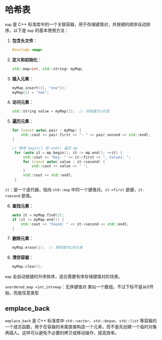 # 哈希表

`map` 是 C++ 标准库中的一个关联容器，用于存储键值对，并按键的顺序自动排序。以下是 `map` 的基本使用方法：

1. **包含头文件**：
   ```cpp
   #include <map>
   ```

2. **定义和初始化**：
   ```cpp
   std::map<int, std::string> myMap;
   ```

3. **插入元素**：
   ```cpp
   myMap.insert({1, "one"});
   myMap[2] = "two";
   ```

4. **访问元素**：
   ```cpp
   std::string value = myMap[1];  // 获取键为1的值
   ```

5. **遍历元素**：
   ```cpp
   for (const auto& pair : myMap) {
       std::cout << pair.first << ": " << pair.second << std::endl;
   }

   // 使用 begin() 和 end() 遍历 mp
    for (auto it = mp.begin(); it != mp.end(); ++it) {
        std::cout << "Key: " << it->first << ", Values: ";
        for (const auto& value : it->second) {
            std::cout << value << " ";
        }
        std::cout << std::endl;
    }
   ```
`it`：是一个迭代器，指向 `std::map` 中的一个键值对。`it->first` 是键，`it->second` 是值。


6. **查找元素**：
   ```cpp
   auto it = myMap.find(2);
   if (it != myMap.end()) {
       std::cout << "Found: " << it->second << std::endl;
   }
   ```

7. **删除元素**：
   ```cpp
   myMap.erase(1);  // 删除键为1的元素
   ```

8. **清空容器**：
   ```cpp
   myMap.clear();
   ```

`map` 会自动按键的升序排序，适合需要有序存储键值对的场景。

`unordered_map <int,int>map`：无序键值对
类似一个数组，不过下标不是从0开始，而是任意类型

## emplace_back
`emplace_back` 是 C++ 标准库中 `std::vector`、`std::deque`、`std::list` 等容器的一个成员函数，用于在容器的末尾直接构造一个元素，而不是先创建一个临时对象再插入。这样可以避免不必要的拷贝或移动操作，提高效率。